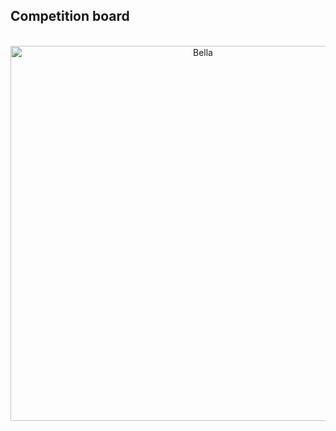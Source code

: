 ## Competition board
<p align="center">
<Br><img alt="Bella" src="https://github.com/bellaaaaaaa216/Bella216/blob/master/_posts/A07%20bella%20.png.jpg?raw=true" width="600">
